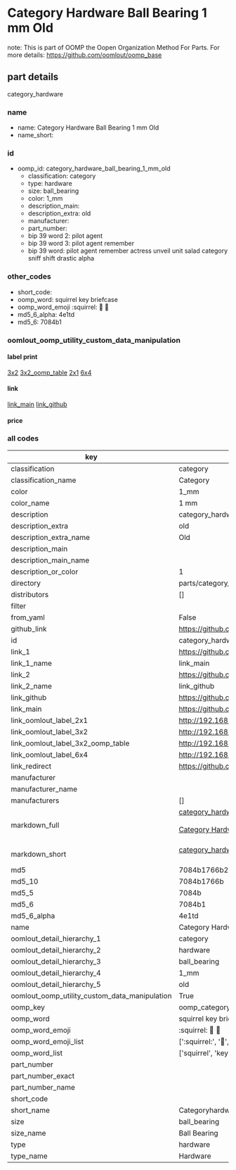 # Category Hardware Ball Bearing 1 mm Old  

note: This is part of OOMP the Oopen Organization Method For Parts. For more details: https://github.com/oomlout/oomp_base

##  part details
  



category_hardware



### name
* name: Category Hardware Ball Bearing 1 mm Old
* name_short: 
### id
* oomp_id: category_hardware_ball_bearing_1_mm_old
  * classification: category
  * type: hardware
  * size: ball_bearing
  * color: 1_mm
  * description_main: 
  * description_extra: old
  * manufacturer: 
  * part_number: 
  * bip 39 word 2: pilot agent
  * bip 39 word 3: pilot agent remember
  * bip 39 word: pilot agent remember actress unveil unit salad category sniff shift drastic alpha

### other_codes
* short_code: 
* oomp_word: squirrel key briefcase
* oomp_word_emoji :squirrel: :key: :briefcase:
* md5_6_alpha: 4e1td
* md5_6: 7084b1






### oomlout_oomp_utility_custom_data_manipulation
#### label print
[3x2](http://192.168.1.245:1112/?label=oomp%204e1td)
[3x2_oomp_table](http://192.168.1.108:1112/?label=oomp%204e1td)
[2x1](http://192.168.1.242:1112/?label=oomp%204e1td)
[6x4](http://192.168.1.55:1112/?label=oomp%204e1td)    

#### link

[link_main](https://github.com/oomlout/oomlout_oomp_version_1_messy/tree/main/parts/category_hardware_ball_bearing_1_mm_old) [link_github](https://github.com/oomlout/oomlout_oomp_version_1_messy/tree/main/parts/category_hardware_ball_bearing_1_mm_old)                             

#### price







### all codes 
| key | value |  
| --- | --- |  
| classification | category |  
| classification_name | Category |  
| color | 1_mm |  
| color_name | 1 mm |  
| description | category_hardware |  
| description_extra | old |  
| description_extra_name | Old |  
| description_main |  |  
| description_main_name |  |  
| description_or_color | 1  |  
| directory | parts/category_hardware_ball_bearing_1_mm_old |  
| distributors | [] |  
| filter |  |  
| from_yaml | False |  
| github_link | https://github.com/oomlout/oomlout_oomp_part_src/tree/main/parts/category_hardware_ball_bearing_1_mm_old |  
| id | category_hardware_ball_bearing_1_mm_old |  
| link_1 | https://github.com/oomlout/oomlout_oomp_version_1_messy/tree/main/parts/category_hardware_ball_bearing_1_mm_old |  
| link_1_name | link_main |  
| link_2 | https://github.com/oomlout/oomlout_oomp_version_1_messy/tree/main/parts/category_hardware_ball_bearing_1_mm_old |  
| link_2_name | link_github |  
| link_github | https://github.com/oomlout/oomlout_oomp_version_1_messy/tree/main/parts/category_hardware_ball_bearing_1_mm_old |  
| link_main | https://github.com/oomlout/oomlout_oomp_version_1_messy/tree/main/parts/category_hardware_ball_bearing_1_mm_old |  
| link_oomlout_label_2x1 | http://192.168.1.242:1112/?label=oomp%204e1td |  
| link_oomlout_label_3x2 | http://192.168.1.245:1112/?label=oomp%204e1td |  
| link_oomlout_label_3x2_oomp_table | http://192.168.1.108:1112/?label=oomp%204e1td |  
| link_oomlout_label_6x4 | http://192.168.1.55:1112/?label=oomp%204e1td |  
| link_redirect | https://github.com/oomlout/oomlout_oomp_version_1_messy/tree/main/parts/category_hardware_ball_bearing_1_mm_old |  
| manufacturer |  |  
| manufacturer_name |  |  
| manufacturers | [] |  
| markdown_full | [category_hardware_ball_bearing_1_mm_old](none)<br>[](none)<br>[Category Hardware Ball Bearing 1 Mm Old](none)<br><br> |  
| markdown_short | [category_hardware_ball_bearing_1_mm_old](none)<br><br> |  
| md5 | 7084b1766b2437cbb6f7302d6b413d27 |  
| md5_10 | 7084b1766b |  
| md5_5 | 7084b |  
| md5_6 | 7084b1 |  
| md5_6_alpha | 4e1td |  
| name | Category Hardware Ball Bearing 1 mm Old |  
| oomlout_detail_hierarchy_1 | category |  
| oomlout_detail_hierarchy_2 | hardware |  
| oomlout_detail_hierarchy_3 | ball_bearing |  
| oomlout_detail_hierarchy_4 | 1_mm |  
| oomlout_detail_hierarchy_5 | old |  
| oomlout_oomp_utility_custom_data_manipulation | True |  
| oomp_key | oomp_category_hardware_ball_bearing_1_mm_old |  
| oomp_word | squirrel key briefcase |  
| oomp_word_emoji | :squirrel: :key: :briefcase: |  
| oomp_word_emoji_list | [':squirrel:', ':key:', ':briefcase:'] |  
| oomp_word_list | ['squirrel', 'key', 'briefcase'] |  
| part_number |  |  
| part_number_exact |  |  
| part_number_name |  |  
| short_code |  |  
| short_name | Categoryhardware |  
| size | ball_bearing |  
| size_name | Ball Bearing |  
| type | hardware |  
| type_name | Hardware |  
